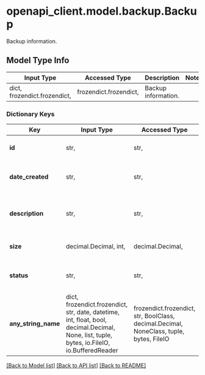 # openapi_client.model.backup.Backup

Backup information.

## Model Type Info
Input Type | Accessed Type | Description | Notes
------------ | ------------- | ------------- | -------------
dict, frozendict.frozendict,  | frozendict.frozendict,  | Backup information. | 

### Dictionary Keys
Key | Input Type | Accessed Type | Description | Notes
------------ | ------------- | ------------- | ------------- | -------------
**id** | str,  | str,  | A unique ID for the backup. | [optional] 
**date_created** | str,  | str,  | The date the backup was created. | [optional] 
**description** | str,  | str,  | The user-supplied description of this backup. | [optional] 
**size** | decimal.Decimal, int,  | decimal.Decimal,  | The size of the backup in Bytes. | [optional] 
**status** | str,  | str,  | The Backup status.  * complete * pending | [optional] 
**any_string_name** | dict, frozendict.frozendict, str, date, datetime, int, float, bool, decimal.Decimal, None, list, tuple, bytes, io.FileIO, io.BufferedReader | frozendict.frozendict, str, BoolClass, decimal.Decimal, NoneClass, tuple, bytes, FileIO | any string name can be used but the value must be the correct type | [optional]

[[Back to Model list]](../../openapi-client/README.md#documentation-for-models) [[Back to API list]](../../openapi-client/README.md#documentation-for-api-endpoints) [[Back to README]](../../openapi-client/README.md)

